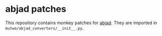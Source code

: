 # abjad patches

This repository contains monkey patches for [abjad](abjad.github.io/).
They are imported in `mutwo/abjad_converters/__init__.py`.
